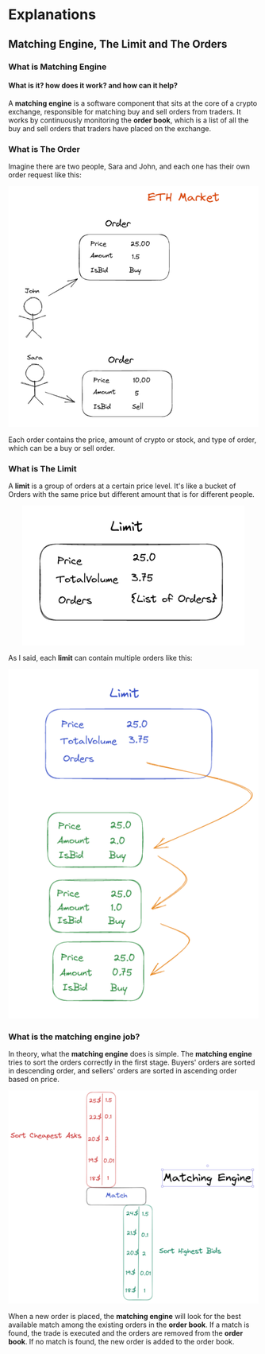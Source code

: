 

# Explanations

## Matching Engine, The Limit and The Orders

### What is Matching Engine
#### What is it? how does it work? and how can it help?

A **matching engine** is a software component that sits at the core of a crypto exchange, 
responsible for matching buy and sell orders from traders. 
It works by continuously monitoring the **order book**, 
which is a list of all the buy and sell orders that traders have placed on the exchange.

### What is The Order
Imagine there are two people, Sara and John, and each one has their own order request like this:

<p align="center">
<img src="documents/img.png">
</p>


Each order contains the price, amount of crypto or stock, and type of order, which can be a buy or sell order.

### What is The Limit
A **limit** is a group of orders at a certain price level. It's like a bucket of Orders with the same price but different amount
that is for different people.

<p align="center">
<img src="documents/img_1.png">
</p>


As I said, each **limit** can contain multiple orders like this:

<p align="center">
<img src="documents/img_2.png">
</p>


### What is the matching engine job?
In theory, what the **matching engine** does is simple.
The **matching engine** tries to sort the orders correctly in the first stage. Buyers' orders are sorted in descending order, 
and sellers' orders are sorted in ascending order based on price.

<p align="center">
<img src="documents/img_3.png">
</p>

When a new order is placed,
the **matching engine** will look for the best available match among the existing orders in the **order book**. If a match is found,
the trade is executed and the orders are removed from the **order book**. If no match is found, the new order is added to the order book.
